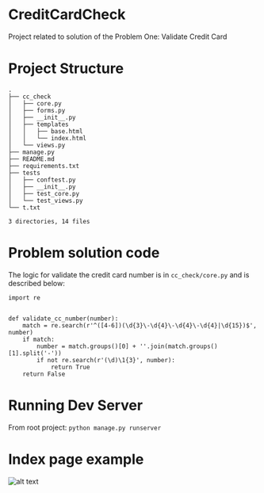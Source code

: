 # CreditCardCheck

Project related to solution of the Problem One: Validate Credit Card

# Project Structure

```
.
├── cc_check
│   ├── core.py
│   ├── forms.py
│   ├── __init__.py
│   ├── templates
│   │   ├── base.html
│   │   └── index.html
│   └── views.py
├── manage.py
├── README.md
├── requirements.txt
├── tests
│   ├── conftest.py
│   ├── __init__.py
│   ├── test_core.py
│   └── test_views.py
└── t.txt

3 directories, 14 files
```

# Problem solution code

The logic for validate the credit card number is in `cc_check/core.py` and is described below:

```
import re


def validate_cc_number(number):
    match = re.search(r'^([4-6])(\d{3}\-\d{4}\-\d{4}\-\d{4}|\d{15})$', number)
    if match:
        number = match.groups()[0] + ''.join(match.groups()[1].split('-'))
        if not re.search(r'(\d)\1{3}', number):
            return True
    return False
```

# Running Dev Server

From root project:
    `python manage.py runserver`
    
# Index page example

![alt text](https://raw.githubusercontent.com/luheeslo/CreditCardCheck/blob/master/images/example.png)
